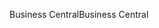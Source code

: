 <span data-ttu-id="78c28-101">Business Central</span><span class="sxs-lookup"><span data-stu-id="78c28-101">Business Central</span></span>
